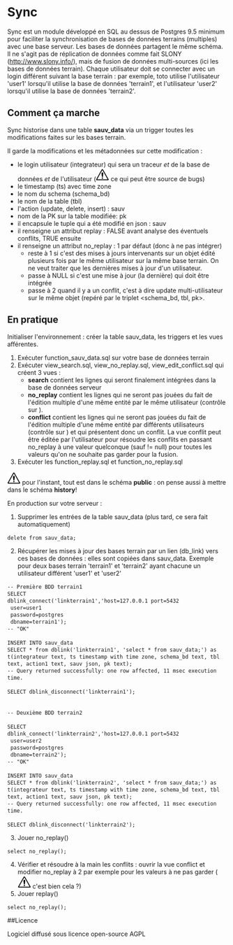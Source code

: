 # Sync

Sync est un module développé en SQL au dessus de Postgres 9.5 minimum pour faciliter la synchronisation de bases de données terrains (multiples) avec une base serveur. Les bases de données partagent le même schéma. 
Il ne s'agit pas de réplication de données comme fait SLONY (http://www.slony.info/), mais de fusion de données multi-sources (ici les bases de données terrain). 
Chaque utilisateur doit se connecter avec un login différent suivant la base terrain : par exemple, toto utilise l'utilisateur 'user1' lorsqu'il utilise la base de données 'terrain1', et l'utilisateur 'user2' lorsqu'il utilise la base de données 'terrain2'.

## Comment ça marche

Sync historise dans une table **sauv_data** via un trigger toutes les modifications faites sur les bases terrain. 

Il garde la modifications et les métadonnées sur cette modification : 
- le login utilisateur (integrateur) qui sera un traceur *et* de la base de données *et* de l'utilisateur (![warning](./warning30x30.png) ce qui peut être source de bugs)
- le timestamp (ts) avec time zone
- le nom du schema (schema_bd)
- le nom de la table (tbl)
- l'action (update, delete, insert) : sauv
- nom de la PK sur la table modifiée: pk
- il encapsule le tuple qui a été modifié en json : sauv
- il renseigne un attribut replay : FALSE avant analyse des éventuels conflits, TRUE ensuite
- il renseigne un attribut no_replay : 1 par défaut (donc à ne pas intégrer)  
	- reste à 1 si c'est des mises à jours intervenants sur un objet édité plusieurs fois par le même utilisateur sur la même base terrain. On ne veut traiter que les dernières mises à jour d'un utilisateur.
    - passe à NULL si c'est une mise à jour (la dernière) qui doit être intégrée
	- passe à 2 quand il y a un conflit, c'est à dire update multi-utilisateur sur le même objet (repéré par le triplet <schema_bd, tbl, pk>.

## En pratique

Initialiser l'environnement : créer la table sauv_data, les triggers et les vues afférentes. 

1. Exécuter function_sauv_data.sql sur votre base de données terrain
2. Exécuter  view_search.sql, view_no_replay.sql, view_edit_conflict.sql qui créent 3 vues :  
    - **search** contient les lignes qui seront finalement intégrées dans la base de données serveur
    - **no_replay** contient les lignes qui ne seront pas jouées du fait de l'édition multiple d'une même entité par le même utilisateur (contrôle sur <integrateur>).
    - **conflict** contient les lignes qui ne seront pas jouées du fait de l'édition multiple d'une même entité par différents utilisateurs (contrôle sur <integrateur>) et qui présentent donc un conflit. La vue conflit peut être éditée par l'utilisateur pour résoudre les conflits en passant no_replay à une valeur quelconque (sauf != null) pour toutes les valeurs qu'on ne souhaite pas garder pour la fusion. 
3. Exécuter les function_replay.sql et function_no_replay.sql

![warning](./warning30x30.png) pour l'instant, tout est dans le schéma **public** : on pense aussi à mettre dans le schéma **history**! 

En production sur votre serveur : 

1. Supprimer les entrées de la table sauv_data (plus tard, ce sera fait automatiquement)
``` 
delete from sauv_data;
```

2. Récupérer les mises à jour des bases terrain par un lien (db_link) vers ces bases de données : elles sont copiées dans sauv_data.
Exemple pour deux bases terrain 'terrain1' et 'terrain2' ayant chacune un utilisateur différent 'user1' et 'user2'
``` 
-- Première BDD terrain1
SELECT
dblink_connect('linkterrain1','host=127.0.0.1 port=5432
 user=user1
 password=postgres
 dbname=terrain1');
-- "OK"

INSERT INTO sauv_data 
SELECT * from dblink('linkterrain1', 'select * from sauv_data;') as t(integrateur text, ts timestamp with time zone, schema_bd text, tbl text, action1 text, sauv json, pk text);
-- Query returned successfully: one row affected, 11 msec execution time.

SELECT dblink_disconnect('linkterrain1');


-- Deuxième BDD terrain2

SELECT
dblink_connect('linkterrain2','host=127.0.0.1 port=5432
 user=user2
 password=postgres
 dbname=terrain2');
-- "OK"

INSERT INTO sauv_data 
SELECT * from dblink('linkterrain2', 'select * from sauv_data;') as t(integrateur text, ts timestamp with time zone, schema_bd text, tbl text, action1 text, sauv json, pk text);
-- Query returned successfully: one row affected, 11 msec execution time.

SELECT dblink_disconnect('linkterrain2');

```


3. Jouer no_replay() 
``` 
select no_replay();
```
4. Vérifier et résoudre à la main les conflits : ouvrir la vue conflict et modifier no_replay à 2 par exemple pour les valeurs à ne pas garder (![warning](./warning30x30.png)  c'est bien cela ?)
5. Jouer replay()
``` 
select no_replay();
```



##Licence

Logiciel diffusé sous licence open-source AGPL


